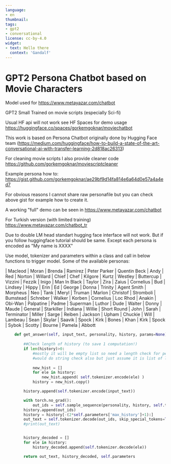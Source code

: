 ```yaml
---
language:
- en
thumbnail:
tags:
- gpt2
- conversational
license: cc-by-4.0
widget:
- text: Hello there
  context: 'Gandalf'
---
```

# GPT2 Persona Chatbot based on Movie Characters
Model used for https://www.metayazar.com/chatbot

GPT2 Small Trained on movie scripts (especially Sci-fi) 

Usual HF api will not work see HF Spaces for demo usage https://huggingface.co/spaces/gorkemgoknar/moviechatbot


This work is based on Persona Chatbot originally done by Hugging Face team (https://medium.com/huggingface/how-to-build-a-state-of-the-art-conversational-ai-with-transfer-learning-2d818ac26313)

For cleaning movie scripts I also provide cleaner code
https://github.com/gorkemgoknar/moviescriptcleaner

Example persona how to:
https://gist.github.com/gorkemgoknar/ae29bf9d14fa814e6a64d0e57a4a4ed7

For obvious reasons I cannot share raw personafile but you can check above gist for example how to create it.

A working "full" demo can be seen in https://www.metayazar.com/chatbot

For Turkish version (with limited training) https://www.metayazar.com/chatbot_tr

Due to double LM head standart hugging face interface will not work. But if you follow huggingface tutorial should be same.
Except each persona is encoded as "My name is XXXX"

Use model, tokenizer and parameters within a class and call in below functions to trigger model.
Some of the available personas:

| Macleod | Moran | Brenda | Ramirez | Peter Parker | Quentin Beck | Andy 
| Red | Norton | Willard | Chief | Chef | Kilgore | Kurtz | Westley | Buttercup 
| Vizzini | Fezzik | Inigo | Man In Black | Taylor | Zira | Zaius | Cornelius 
| Bud | Lindsey | Hippy | Erin | Ed | George | Donna | Trinity | Agent Smith 
| Morpheus | Neo | Tank | Meryl | Truman | Marlon | Christof | Stromboli | Bumstead 
| Schreber | Walker | Korben | Cornelius | Loc Rhod | Anakin | Obi-Wan | Palpatine 
| Padme | Superman | Luthor | Dude | Walter | Donny | Maude | General | Starkiller 
| Indiana | Willie | Short Round | John | Sarah | Terminator | Miller | Sarge | Reiben 
| Jackson | Upham | Chuckie | Will | Lambeau | Sean | Skylar | Saavik | Spock 
| Kirk | Bones | Khan | Kirk | Spock | Sybok | Scotty | Bourne | Pamela | Abbott 


```python
    def get_answer(self, input_text, personality, history, params=None):
        
        ##Check length of history (to save 1 computation!)
        if len(history)>0:
            #mostly it will be empty list so need a length check for performance
            #would do string check also but just assume it is list of list of strings, as not public
            
            new_hist = [] 
            for ele in history:
                new_hist.append( self.tokenizer.encode(ele) )
            history = new_hist.copy()

        history.append(self.tokenizer.encode(input_text))

        with torch.no_grad():
            out_ids = self.sample_sequence(personality, history, self.tokenizer, self.model, params=params)
        history.append(out_ids)
        history = history[-(2*self.parameters['max_history']+1):]
        out_text = self.tokenizer.decode(out_ids, skip_special_tokens=True)
        #print(out_text)


        history_decoded = []
        for ele in history:
            history_decoded.append(self.tokenizer.decode(ele))

        return out_text, history_decoded, self.parameters

```